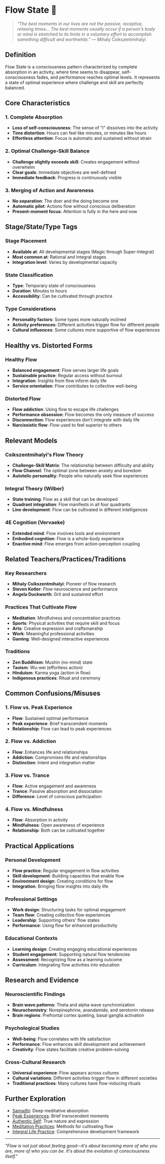 # Flow State 🌊

> *"The best moments in our lives are not the passive, receptive, relaxing times... The best moments usually occur if a person's body or mind is stretched to its limits in a voluntary effort to accomplish something difficult and worthwhile."* — Mihaly Csikszentmihalyi

## Definition

Flow State is a consciousness pattern characterized by complete absorption in an activity, where time seems to disappear, self-consciousness fades, and performance reaches optimal levels. It represents a state of optimal experience where challenge and skill are perfectly balanced.

## Core Characteristics

### 1. Complete Absorption
- **Loss of self-consciousness**: The sense of "I" dissolves into the activity
- **Time distortion**: Hours can feel like minutes, or minutes like hours
- **Effortless attention**: Focus is automatic and sustained without strain

### 2. Optimal Challenge-Skill Balance
- **Challenge slightly exceeds skill**: Creates engagement without overwhelm
- **Clear goals**: Immediate objectives are well-defined
- **Immediate feedback**: Progress is continuously visible

### 3. Merging of Action and Awareness
- **No separation**: The doer and the doing become one
- **Automatic pilot**: Actions flow without conscious deliberation
- **Present-moment focus**: Attention is fully in the here and now

## Stage/State/Type Tags

### Stage Placement
- **Available at**: All developmental stages (Magic through Super-Integral)
- **Most common at**: Rational and Integral stages
- **Integration level**: Varies by developmental capacity

### State Classification
- **Type**: Temporary state of consciousness
- **Duration**: Minutes to hours
- **Accessibility**: Can be cultivated through practice

### Type Considerations
- **Personality factors**: Some types more naturally inclined
- **Activity preferences**: Different activities trigger flow for different people
- **Cultural influences**: Some cultures more supportive of flow experiences

## Healthy vs. Distorted Forms

### Healthy Flow
- **Balanced engagement**: Flow serves larger life goals
- **Sustainable practice**: Regular access without burnout
- **Integration**: Insights from flow inform daily life
- **Service orientation**: Flow contributes to collective well-being

### Distorted Flow
- **Flow addiction**: Using flow to escape life challenges
- **Performance obsession**: Flow becomes the only measure of success
- **Disconnection**: Flow experiences don't integrate with daily life
- **Narcissistic flow**: Flow used to feel superior to others

## Relevant Models

### Csikszentmihalyi's Flow Theory
- **Challenge-Skill Matrix**: The relationship between difficulty and ability
- **Flow Channel**: The optimal zone between anxiety and boredom
- **Autotelic personality**: People who naturally seek flow experiences

### Integral Theory (Wilber)
- **State training**: Flow as a skill that can be developed
- **Quadrant integration**: Flow manifests in all four quadrants
- **Line development**: Flow can be cultivated in different intelligences

### 4E Cognition (Vervaeke)
- **Extended mind**: Flow involves tools and environment
- **Embodied cognition**: Flow is a whole-body experience
- **Enactive mind**: Flow emerges from action-perception coupling

## Related Teachers/Practices/Traditions

### Key Researchers
- **Mihaly Csikszentmihalyi**: Pioneer of flow research
- **Steven Kotler**: Flow neuroscience and performance
- **Angela Duckworth**: Grit and sustained effort

### Practices That Cultivate Flow
- **Meditation**: Mindfulness and concentration practices
- **Sports**: Physical activities that require skill and focus
- **Arts**: Creative expression and craftsmanship
- **Work**: Meaningful professional activities
- **Gaming**: Well-designed interactive experiences

### Traditions
- **Zen Buddhism**: Mushin (no-mind) state
- **Taoism**: Wu-wei (effortless action)
- **Hinduism**: Karma yoga (action in flow)
- **Indigenous practices**: Ritual and ceremony

## Common Confusions/Misuses

### 1. Flow vs. Peak Experience
- **Flow**: Sustained optimal performance
- **Peak experience**: Brief transcendent moments
- **Relationship**: Flow can lead to peak experiences

### 2. Flow vs. Addiction
- **Flow**: Enhances life and relationships
- **Addiction**: Compromises life and relationships
- **Distinction**: Intent and integration matter

### 3. Flow vs. Trance
- **Flow**: Active engagement and awareness
- **Trance**: Passive absorption and dissociation
- **Difference**: Level of conscious participation

### 4. Flow vs. Mindfulness
- **Flow**: Absorption in activity
- **Mindfulness**: Open awareness of experience
- **Relationship**: Both can be cultivated together

## Practical Applications

### Personal Development
- **Flow practice**: Regular engagement in flow activities
- **Skill development**: Building capacities that enable flow
- **Environment design**: Creating conditions for flow
- **Integration**: Bringing flow insights into daily life

### Professional Settings
- **Work design**: Structuring tasks for optimal engagement
- **Team flow**: Creating collective flow experiences
- **Leadership**: Supporting others' flow states
- **Performance**: Using flow for enhanced productivity

### Educational Contexts
- **Learning design**: Creating engaging educational experiences
- **Student engagement**: Supporting natural flow tendencies
- **Assessment**: Recognizing flow as a learning outcome
- **Curriculum**: Integrating flow activities into education

## Research and Evidence

### Neuroscientific Findings
- **Brain wave patterns**: Theta and alpha wave synchronization
- **Neurochemistry**: Norepinephrine, anandamide, and serotonin release
- **Brain regions**: Prefrontal cortex quieting, basal ganglia activation

### Psychological Studies
- **Well-being**: Flow correlates with life satisfaction
- **Performance**: Flow enhances skill development and achievement
- **Creativity**: Flow states facilitate creative problem-solving

### Cross-Cultural Research
- **Universal experience**: Flow appears across cultures
- **Cultural variations**: Different activities trigger flow in different societies
- **Traditional practices**: Many cultures have flow-inducing rituals

## Further Exploration

- [Samadhi](samadhi.md): Deep meditative absorption
- [Peak Experiences](peak-experiences.md): Brief transcendent moments
- [Authentic Self](authentic-self.md): True nature and expression
- [Meditation Practices](../practices/meditation-practices.md): Methods for cultivating flow
- [Integral Life Practice](../practices/integral-life-practice.md): Comprehensive development framework

---

*"Flow is not just about feeling good—it's about becoming more of who you are, more of who you can be. It's about the evolution of consciousness itself."* 